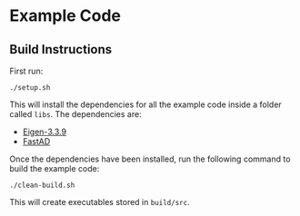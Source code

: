 # Example Code

## Build Instructions

First run:
```
./setup.sh
```
This will install the dependencies for all the example code inside a folder called `libs`.
The dependencies are:
- [Eigen-3.3.9](https://eigen.tuxfamily.org/index.php?title=Main_Page)
- [FastAD](https://github.com/JamesYang007/FastAD)

Once the dependencies have been installed, 
run the following command to build the example code:
```
./clean-build.sh
```
This will create executables stored in `build/src`.
